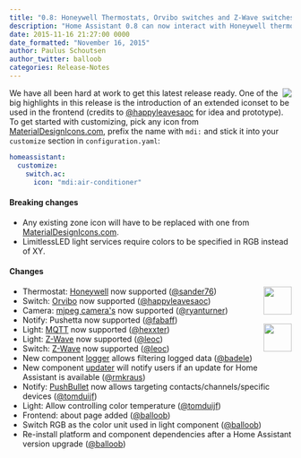 ```yaml
---
title: "0.8: Honeywell Thermostats, Orvibo switches and Z-Wave switches and lights "
description: "Home Assistant 0.8 can now interact with Honeywell thermostats, Orvibo switches and has improved Z-Wave support."
date: 2015-11-16 21:27:00 0000
date_formatted: "November 16, 2015"
author: Paulus Schoutsen
author_twitter: balloob
categories: Release-Notes
---
```


<img src='/images/screenshots/custom-icons.png' style='float: right;' />We have all been hard at work to get this latest release ready. One of the big highlights in this release is the introduction of an extended iconset to be used in the frontend (credits to [@happyleavesaoc] for idea and prototype). To get started with customizing, pick any icon from [MaterialDesignIcons.com], prefix the name with `mdi:` and stick it into your `customize` section in `configuration.yaml`:

```yaml
homeassistant:
  customize:
    switch.ac:
      icon: "mdi:air-conditioner"
```

#### Breaking changes

 - Any existing zone icon will have to be replaced with one from [MaterialDesignIcons.com].
 - LimitlessLED light services require colors to be specified in RGB instead of XY.

#### Changes

<img src='/images/supported_brands/honeywell.png' style='clear: right; border:none; box-shadow: none; float: right; margin-bottom: 16px;' height='50' /><img src='/images/supported_brands/orvibo.png' style='clear: right;  border:none; box-shadow: none; float: right; margin-bottom: 16px;' height='50' />

 * Thermostat: [Honeywell](/integrations/honeywell/) now supported ([@sander76])
 * Switch: [Orvibo](/integrations/orvibo) now supported ([@happyleavesaoc])
 * Camera: [mjpeg camera's](/integrations/mjpeg) now supported ([@ryanturner])
 * Notify: Pushetta now supported ([@fabaff])
 * Light: [MQTT](/integrations/light.mqtt/) now supported ([@hexxter])
 * Light: [Z-Wave](/integrations/zwave/) now supported ([@leoc])
 * Switch: [Z-Wave](/integrations/zwave/) now supported ([@leoc])
 * New component [logger](/integrations/logger/) allows filtering logged data ([@badele])
 * New component [updater](/integrations/updater/) will notify users if an update for Home Assistant is available ([@rmkraus])
 * Notify: [PushBullet](/integrations/pushbullet) now allows targeting contacts/channels/specific devices ([@tomduijf])
 * Light: Allow controlling color temperature ([@tomduijf])
 * Frontend: about page added ([@balloob])
 * Switch RGB as the color unit used in light component ([@balloob])
 * Re-install platform and component dependencies after a Home Assistant version upgrade ([@balloob])

[MaterialDesignIcons.com]: https://MaterialDesignIcons.com
[@sander76]: https://github.com/sander76
[@happyleavesaoc]: https://github.com/happyleavesaoc
[@ryanturner]: https://github.com/ryanturner
[@fabaff]: https://github.com/fabaff
[@hexxter]: https://github.com/hexxter
[@leoc]: https://github.com/leoc
[@badele]: https://github.com/badele
[@rmkraus]: https://github.com/rmkraus
[@tomduijf]: https://github.com/tomduijf
[@balloob]: https://github.com/balloob
